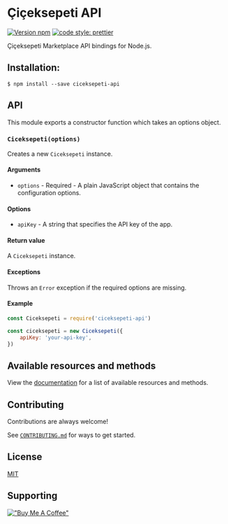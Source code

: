 # Çiçeksepeti API

[![Version npm][npm-ciceksepeti-api-badge]][npm-ciceksepeti-api]
[![code style: prettier](https://img.shields.io/badge/code_style-prettier-ff69b4.svg?style=flat-square)](https://github.com/prettier/prettier)

Çiçeksepeti Marketplace API bindings for Node.js.

## Installation:

```shell
$ npm install --save ciceksepeti-api
```

## API

This module exports a constructor function which takes an options object.

### `Ciceksepeti(options)`

Creates a new `Ciceksepeti` instance.

#### Arguments

-   `options` - Required - A plain JavaScript object that contains the
    configuration options.

#### Options

-   `apiKey` - A string that specifies the API key of the app.

#### Return value

A `Ciceksepeti` instance.

#### Exceptions

Throws an `Error` exception if the required options are missing.

#### Example

```js
const Ciceksepeti = require('ciceksepeti-api')

const ciceksepeti = new Ciceksepeti({
    apiKey: 'your-api-key',
})
```

## Available resources and methods

View the [documentation](https://github.com/Coskntkk/ciceksepeti-api/blob/main/documentation.md) for a list of available resources and methods.

## Contributing

Contributions are always welcome!

See [`CONTRIBUTING.md`](https://github.com/Coskntkk/ciceksepeti-api/blob/main/CONTRIBUTING.md) for ways to get started.

## License

[MIT](LICENSE)

## Supporting

[!["Buy Me A Coffee"](https://www.buymeacoffee.com/assets/img/custom_images/yellow_img.png)](https://www.buymeacoffee.com/coskntkk)

[npm-ciceksepeti-api-badge]: https://img.shields.io/npm/v/ciceksepeti-api.svg
[npm-ciceksepeti-api]: https://www.npmjs.com/package/ciceksepeti-api
[ci-ciceksepeti-api-badge]: https://img.shields.io/github/workflow/status/Coskntkk/ciceksepeti-api/CI/main?label=CI
[ci-ciceksepeti-api]: https://github.com/Coskntkk/ciceksepeti-api/actions?query=workflow%3ACI+branch%3Amain
[coverage-ciceksepeti-api-badge]: https://img.shields.io/coveralls/Coskntkk/ciceksepeti-api/main.svg
[coverage-ciceksepeti-api]: https://coveralls.io/github/Coskntkk/ciceksepeti-api
